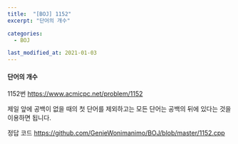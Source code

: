 ```yaml
---
title:  "[BOJ] 1152"
excerpt: "단어의 개수"

categories:
  - BOJ

last_modified_at: 2021-01-03
---
```


#### 단어의 개수

1152번 <https://www.acmicpc.net/problem/1152>

제일 앞에 공백이 없을 때의 첫 단어를 제외하고는 모든 단어는 공백의 뒤에 있다는 것을 이용하면 됩니다.

정답 코드 <https://github.com/GenieWonimanimo/BOJ/blob/master/1152.cpp>